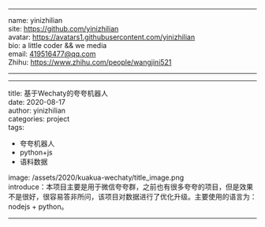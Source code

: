 
---
name: yinizhilian<br>
site: https://github.com/yinizhilian<br>
avatar: https://avatars1.githubusercontent.com/yinizhilian<br>
bio: a little coder && we media<br>
email: 419516477@qq.com<br>
Zhihu: https://www.zhihu.com/people/wangjini521<br>

---

---
title: 基于Wechaty的夸夸机器人<br>
date: 2020-08-17<br>
author: yinizhilian<br>
categories: project<br>
tags:<br>
  - 夸夸机器人<br>
  - python+js<br>
  - 语料数据<br>

image: /assets/2020/kuakua-wechaty/title_image.png<br>
introduce：本项目主要是用于微信夸夸群，之前也有很多夸夸的项目，但是效果不是很好，很容易答非所问，该项目对数据进行了优化升级。主要使用的语言为：nodejs + python。

---
